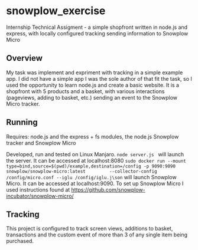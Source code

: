 # snowplow_exercise
Internship Technical Assigment - a simple shopfront written in node.js and express, with locally configured tracking sending information to Snowplow Micro 

## Overview 
My task was implement and expriment with tracking in a simple example app. I did not have a simple app I was the sole author of that fit the task, so I used the opportunity to learn node.js and create a basic website.
It is a shopfront with 5 products and a basket, with various interactions (pageviews, adding to basket, etc.) sending an event to the Snowplow Micro tracker.

## Running
Requires: node.js and the express + fs modules, the node.js Snowplow tracker and Snowplow Micro

Developed, run and tested on Linux Manjaro.
`
   node server.js 
 `
  will launch the server. It can be accessed at localhost:8080
 `
     sudo docker run --mount type=bind,source=$(pwd)/example,destination=/config -p 9090:9090 snowplow/snowplow-micro:latest         --collector-config /config/micro.conf --iglu /config/iglu.j\son
 `
  will launch Snowplow Micro. It can be accessed at localhost:9090.
  To set up Snowplow Micro I used instructions found at https://github.com/snowplow-incubator/snowplow-micro/

## Tracking
This project is configured to track screen views, additions to basket, transactions and the custom event of more than 3 of any single item being purchased.
